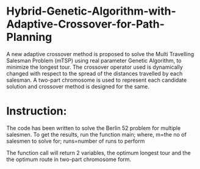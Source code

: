 # Hybrid-Genetic-Algorithm-with-Adaptive-Crossover-for-Path-Planning
A new adaptive crossover method is proposed to solve the Multi Travelling Salesman Problem (mTSP) using real parameter Genetic Algorithm, to minimize the longest tour. The crossover operator used is dynamically changed with respect to the spread of the distances travelled by each salesman. A two-part chromosome is used to represent each candidate solution and crossover method is designed for the same.

# Instruction:
The code has been written to solve the Berlin 52 problem for multiple salesmen.
To get the results, run the function main;
where, m=the no of salesmen to solve for;
runs=number of runs to perform

The function call will return 2 variables, the optimum longest tour and the the optimum route in two-part chromosome form.

